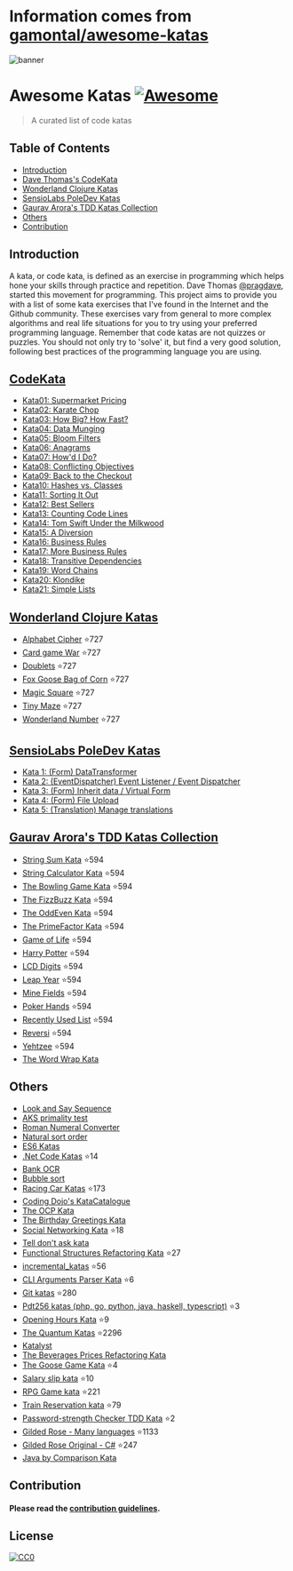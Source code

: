 # Information comes from [gamontal/awesome-katas](https://github.com/gamontal/awesome-katas)
![banner](https://github.com/gmontalvoriv/katas/blob/master/images/kata_guruma.png)

# Awesome Katas [![Awesome](https://cdn.rawgit.com/sindresorhus/awesome/d7305f38d29fed78fa85652e3a63e154dd8e8829/media/badge.svg)](https://github.com/sindresorhus/awesome)
> A curated list of code katas

## Table of Contents

- [Introduction](#introduction)
- [Dave Thomas's CodeKata](#codekata)
- [Wonderland Clojure Katas](#wonderland-clojure-katas)
- [SensioLabs PoleDev Katas](#sensiolabs-poledev-katas)
- [Gaurav Arora's TDD Katas Collection](#gaurav-aroras-tdd-katas-collection)
- [Others](#others)
- [Contribution](#contribution)

## Introduction
A kata, or code kata, is defined as an exercise in programming which helps hone your skills through practice and repetition. Dave Thomas [@pragdave](https://twitter.com/pragdave), started this movement for programming. This project aims to provide you with a list of some kata exercises that I've found in the Internet and the Github community. These exercises vary from general to more complex algorithms and real life situations for you to try using your preferred programming language. Remember that code katas are not quizzes or puzzles. You should not only try to 'solve' it, but find a very good solution, following best practices of the programming language you are using.

## [CodeKata](http://codekata.com/)
  - [Kata01: Supermarket Pricing](http://codekata.com/kata/kata01-supermarket-pricing/)
  - [Kata02: Karate Chop](http://codekata.com/kata/kata02-karate-chop/)
  - [Kata03: How Big? How Fast?](http://codekata.com/kata/kata03-how-big-how-fast/)
  - [Kata04: Data Munging](http://codekata.com/kata/kata04-data-munging/)
  - [Kata05: Bloom Filters](http://codekata.com/kata/kata05-bloom-filters/)
  - [Kata06: Anagrams](http://codekata.com/kata/kata06-anagrams/)
  - [Kata07: How'd I Do?](http://codekata.com/kata/kata07-howd-i-do/)
  - [Kata08: Conflicting Objectives](http://codekata.com/kata/kata08-conflicting-objectives/)
  - [Kata09: Back to the Checkout](http://codekata.com/kata/kata09-back-to-the-checkout/)
  - [Kata10: Hashes vs. Classes](http://codekata.com/kata/kata10-hashes-vs-classes/)
  - [Kata11: Sorting It Out](http://codekata.com/kata/kata11-sorting-it-out/)
  - [Kata12: Best Sellers](http://codekata.com/kata/kata12-best-sellers/)
  - [Kata13: Counting Code Lines](http://codekata.com/kata/kata13-counting-code-lines/)
  - [Kata14: Tom Swift Under the Milkwood](http://codekata.com/kata/kata14-tom-swift-under-the-milkwood/)
  - [Kata15: A Diversion](http://codekata.com/kata/kata15-a-diversion/)
  - [Kata16: Business Rules](http://codekata.com/kata/kata16-business-rules/)
  - [Kata17: More Business Rules](http://codekata.com/kata/kata17-more-business-rules/)
  - [Kata18: Transitive Dependencies](http://codekata.com/kata/kata18-transitive-dependencies/)
  - [Kata19: Word Chains](http://codekata.com/kata/kata19-word-chains/)
  - [Kata20: Klondike](http://codekata.com/kata/kata20-klondike/)
  - [Kata21: Simple Lists](http://codekata.com/kata/kata21-simple-lists/)

## [Wonderland Clojure Katas](https://github.com/gigasquid/wonderland-clojure-katas)
  - [Alphabet Cipher](https://github.com/gigasquid/wonderland-clojure-katas/tree/master/alphabet-cipher) :star:727
  - [Card game War](https://github.com/gigasquid/wonderland-clojure-katas/tree/master/card-game-war) :star:727
  - [Doublets](https://github.com/gigasquid/wonderland-clojure-katas/tree/master/doublets) :star:727
  - [Fox Goose Bag of Corn](https://github.com/gigasquid/wonderland-clojure-katas/tree/master/fox-goose-bag-of-corn) :star:727
  - [Magic Square](https://github.com/gigasquid/wonderland-clojure-katas/tree/master/magic-square) :star:727
  - [Tiny Maze](https://github.com/gigasquid/wonderland-clojure-katas/tree/master/tiny-maze) :star:727
  - [Wonderland Number](https://github.com/gigasquid/wonderland-clojure-katas/tree/master/wonderland-number) :star:727

## [SensioLabs PoleDev Katas](https://github.com/devdrops/Katas)
  - [Kata 1: (Form) DataTransformer](https://github.com/devdrops/Katas/tree/kata-data-transformers)
  - [Kata 2: (EventDispatcher) Event Listener / Event Dispatcher](https://github.com/devdrops/Katas/tree/kata-event-listener)
  - [Kata 3: (Form) Inherit data / Virtual Form](https://github.com/devdrops/Katas/tree/kata-inherit-data)
  - [Kata 4: (Form) File Upload](https://github.com/devdrops/Katas/tree/kata-upload-file)
  - [Kata 5: (Translation) Manage translations](https://github.com/devdrops/Katas/tree/kata-translation)

## [Gaurav Arora's TDD Katas Collection](https://github.com/garora/TDD-Katas)
  - [String Sum Kata](https://github.com/garora/TDD-Katas#string-sum-kata) :star:594
  - [String Calculator Kata](https://github.com/garora/TDD-Katas#string-calculator-kata-via-roy-osherove) :star:594
  - [The Bowling Game Kata](https://github.com/garora/TDD-Katas#the-bowling-game-kata-via-uncle-bob) :star:594
  - [The FizzBuzz Kata](https://github.com/garora/TDD-Katas#the-fizzbuzz-kata) :star:594
  - [The OddEven Kata](https://github.com/garora/TDD-Katas#the-oddeven-kata) :star:594
  - [The PrimeFactor Kata](https://github.com/garora/TDD-Katas#the-primefactor-kata-via-uncle-bob) :star:594
  - [Game of Life](https://github.com/garora/TDD-Katas#game-of-life-) :star:594
  - [Harry Potter](https://github.com/garora/TDD-Katas#harry-potter-) :star:594
  - [LCD Digits](https://github.com/garora/TDD-Katas#lcd-digits-) :star:594
  - [Leap Year](https://github.com/garora/TDD-Katas#leap-year-) :star:594
  - [Mine Fields](https://github.com/garora/TDD-Katas#mine-fields-) :star:594
  - [Poker Hands](https://github.com/garora/TDD-Katas#poker-hands) :star:594
  - [Recently Used List](https://github.com/garora/TDD-Katas#recently-used-list-) :star:594
  - [Reversi](https://github.com/garora/TDD-Katas#reversi-) :star:594
  - [Yehtzee](https://github.com/garora/TDD-Katas#yehtzee-) :star:594
  - [The Word Wrap Kata](http://codingdojo.org/cgi-bin/wiki.pl?KataWordWrap)

## Others
  - [Look and Say Sequence](https://en.wikipedia.org/wiki/Look-and-say_sequence)
  - [AKS primality test](https://en.wikipedia.org/wiki/AKS_primality_test)
  - [Roman Numeral Converter](https://en.wikipedia.org/wiki/Roman_numerals)
  - [Natural sort order](https://en.wikipedia.org/wiki/Natural_sort_order)
  - [ES6 Katas](http://es6katas.org/)
  - [.Net Code Katas](https://github.com/AlanBarber/CodeKatas) :star:14
  - [Bank OCR](http://code.joejag.com/coding-dojo/bank-ocr/)
  - [Bubble sort](https://en.wikipedia.org/wiki/Bubble_sort)
  - [Racing Car Katas](https://github.com/emilybache/Racing-Car-Katas) :star:173
  - [Coding Dojo's KataCatalogue](http://codingdojo.org/KataCatalogue/)
  - [The OCP Kata](http://matteo.vaccari.name/blog/archives/293)
  - [The Birthday Greetings Kata](http://matteo.vaccari.name/blog/archives/154)
  - [Social Networking Kata](https://github.com/sandromancuso/social_networking_kata) :star:18
  - [Tell don't ask kata](https://github.com/gabrieletondi/tell-dont-ask-kata)  
  - [Functional Structures Refactoring Kata](https://github.com/matteobaglini/functional-structures-refactoring-kata) :star:27
  - [incremental_katas](https://github.com/Gianfrancoalongi/incremental_katas) :star:56
  - [CLI Arguments Parser Kata](https://github.com/ivoputzer/cli-args-parser-kata) :star:6
  - [Git katas](https://github.com/praqma-training/gitkatas) :star:280
  - [Pdt256 katas (php, go, python, java, haskell, typescript)](https://github.com/pdt256/kata) :star:3
  - [Opening Hours Kata](https://github.com/christian-fei/opening-hours-kata) :star:9
  - [The Quantum Katas](https://github.com/Microsoft/QuantumKatas) :star:2296
  - [Katalyst](https://katalyst.codurance.com/)
  - [The Beverages Prices Refactoring Kata](https://github.com/trikitrok/beverages_pricing_refactoring_kata)
  - [The Goose Game Kata](https://github.com/xpeppers/goose-game-kata) :star:4
  - [Salary slip kata](https://github.com/sandromancuso/salaryslipkata) :star:10
  - [RPG Game kata](https://github.com/ardalis/kata-catalog/blob/master/katas/RPG%20Combat.md) :star:221
  - [Train Reservation kata](https://github.com/emilybache/KataTrainReservation) :star:79
  - [Password-strength Checker TDD Kata](https://github.com/xpepper/PasswordStrengthChecker) :star:2
  - [Gilded Rose - Many languages](https://github.com/emilybache/GildedRose-Refactoring-Kata) :star:1133
  - [Gilded Rose Original - C#](https://github.com/NotMyself/GildedRose) :star:247
  - [Java by Comparison Kata](https://java.by-comparison.com/kata)
  
## Contribution
  
#### Please read the [contribution guidelines](https://github.com/gmontalvoriv/katas/blob/master/CONTRIBUTING.md).

## License

[![CC0](https://i.creativecommons.org/p/zero/1.0/88x31.png)](https://creativecommons.org/publicdomain/zero/1.0/)

